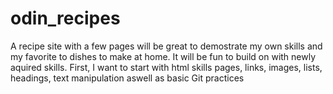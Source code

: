 # odin_recipes
A recipe site with a few pages will be great to demostrate my own skills and my favorite to dishes to make at home. It will be fun to build on with newly aquired skills. 
First, I want to start with html skills
pages, links, images, lists, headings, text manipulation
aswell as basic Git practices
